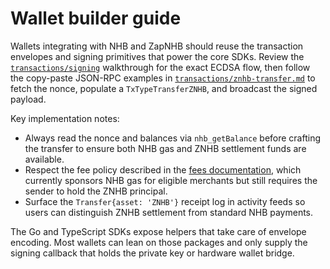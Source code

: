# Wallet builder guide

Wallets integrating with NHB and ZapNHB should reuse the transaction envelopes
and signing primitives that power the core SDKs. Review the
[`transactions/signing`](../transactions/signing.md) walkthrough for the exact
ECDSA flow, then follow the copy-paste JSON-RPC examples in
[`transactions/znhb-transfer.md`](../transactions/znhb-transfer.md) to fetch the
nonce, populate a `TxTypeTransferZNHB`, and broadcast the signed payload.

Key implementation notes:

- Always read the nonce and balances via `nhb_getBalance` before crafting the
  transfer to ensure both NHB gas and ZNHB settlement funds are available.
- Respect the fee policy described in the [fees documentation](../fees/policy.md),
  which currently sponsors NHB gas for eligible merchants but still requires the
  sender to hold the ZNHB principal.
- Surface the `Transfer{asset: 'ZNHB'}` receipt log in activity feeds so users
  can distinguish ZNHB settlement from standard NHB payments.

The Go and TypeScript SDKs expose helpers that take care of envelope encoding.
Most wallets can lean on those packages and only supply the signing callback that
holds the private key or hardware wallet bridge.

